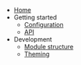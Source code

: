 * [Home](/)
* Getting started
  * [Configuration](Configuration.md)
  * [API](API.md)
* Development
  * [Module structure](ModuleStructure.md)
  * [Theming](Theming.md)